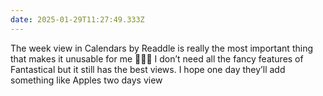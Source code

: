 ```yaml
---
date: 2025-01-29T11:27:49.333Z
---
```


The week view in Calendars by Readdle is really the most important thing that makes it unusable for me 🤷🏼‍♂️ I don’t need all the fancy features of Fantastical but it still has the best views. I hope one day they’ll add something like Apples two days view